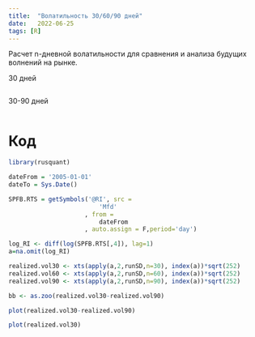 ```yaml
---
title:  "Волатильность 30/60/90 дней"
date:   2022-06-25
tags: [R]
---
```



Расчет n-дневной волатильности для сравнения и анализа будущих волнений на рынке.

30 дней

<img src="https://ragve-hub.github.io/console-light/images/real_30.png" alt="">

30-90 дней

<img src="https://ragve-hub.github.io/console-light/images/real30-real90.png" alt="">

# Код

```r
library(rusquant)

dateFrom = '2005-01-01'
dateTo = Sys.Date()

SPFB.RTS = getSymbols('@RI', src =
                         'Mfd'
                     , from =
                         dateFrom
                     , auto.assign = F,period='day')

log_RI <- diff(log(SPFB.RTS[,4]), lag=1)
a=na.omit(log_RI)

realized.vol30 <- xts(apply(a,2,runSD,n=30), index(a))*sqrt(252)
realized.vol60 <- xts(apply(a,2,runSD,n=60), index(a))*sqrt(252)
realized.vol90 <- xts(apply(a,2,runSD,n=90), index(a))*sqrt(252)

bb <- as.zoo(realized.vol30-realized.vol90)

plot(realized.vol30-realized.vol90)

plot(realized.vol30)

```
